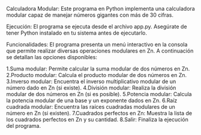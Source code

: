 Calculadora Modular:
Este programa en Python implementa una calculadora modular capaz de manejar números gigantes con más de 30 cifras.

Ejecución:
El programa se ejecuta desde el archivo app.py. Asegúrate de tener Python instalado en tu sistema antes de ejecutarlo.

Funcionalidades:
El programa presenta un menú interactivo en la consola que permite realizar diversas operaciones modulares en Zn. A continuación se detallan las opciones disponibles:

1.Suma modular: Permite calcular la suma modular de dos números en Zn.
2.Producto modular: Calcula el producto modular de dos números en Zn.
3.Inverso modular: Encuentra el inverso multiplicativo modular de un número dado en Zn (si existe).
4.División modular: Realiza la división modular de dos números en Zn (si es posible).
5.Potencia modular: Calcula la potencia modular de una base y un exponente dados en Zn.
6.Raíz cuadrada modular: Encuentra las raíces cuadradas modulares de un número en Zn (si existen).
7.Cuadrados perfectos en Zn: Muestra la lista de los cuadrados perfectos en Zn y su cantidad.
8.Salir: Finaliza la ejecución del programa.
